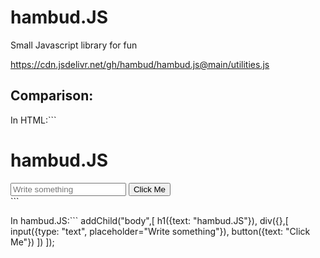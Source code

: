 # hambud.JS
Small Javascript library for fun

https://cdn.jsdelivr.net/gh/hambud/hambud.js@main/utilities.js


## Comparison:

In HTML:```
<body>
<h1>hambud.JS</h1>
<div>
    <input type="text" placeholder="Write something" />
    <button>Click Me</button>
</div>
</body>
```

In hambud.JS:```
addChild("body",[
    h1({text: "hambud.JS"}),
    div({},[
        input({type: "text", placeholder="Write something"}),
        button({text: "Click Me"})
    ])
]);
```